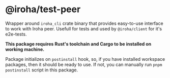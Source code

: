 # @iroha/test-peer

Wrapper around `iroha_cli` crate binary that provides easy-to-use interface to work with Iroha peer. Usefull for tests and used by `@iroha/client` for it's e2e-tests.

**This package requires Rust's toolchain and Cargo to be installed on working machine.**

Package initializes on `postinstall` hook, so, if you have installed workspace packages, then it should be ready to use. If not, you can manually run `pnpm postinstall` script in this package.
